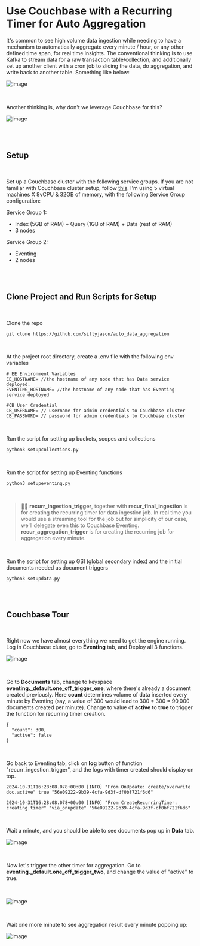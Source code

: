 # Use Couchbase with a Recurring Timer for Auto Aggregation

It's common to see high volume data ingestion while needing to have a mechanism to automatically aggregate every minute / hour, or any other defined time span, for real time insights. The conventional thinking is to use Kafka to stream data for a raw transaction table/collection, and additionally set up another client with a cron job to slicing the data, do aggregation, and write back to another table. Something like below:

![image](https://github.com/user-attachments/assets/30650f20-1057-404a-b1bd-a60e2edf261c)


<br>

Another thinking is, why don't we leverage Couchbase for this? 


![image](https://github.com/user-attachments/assets/d5941320-fc06-431a-bffb-6ff8778a4e54)


<br><br>




## Setup

<br>


Set up a Couchbase cluster with the following service groups. If you are not familiar with Couchbase cluster setup, follow [this](https://docs.couchbase.com/server/current/manage/manage-nodes/create-cluster.html). I'm using 5 virtual machines X 8vCPU & 32GB of memory, with the following Service Group configuration: 

Service Group 1: 
- Index (5GB of RAM) + Query (1GB of RAM) + Data (rest of RAM)   
- 3 nodes 

Service Group 2: 
- Eventing   
- 2 nodes 


<br><br>


## Clone Project and Run Scripts for Setup


<br>


Clone the repo 
```
git clone https://github.com/sillyjason/auto_data_aggregation
```

<br>

At the project root directory, create a .env file with the following env variables
```
# EE Environment Variables 
EE_HOSTNAME= //the hostname of any node that has Data service deployed. 
EVENTING_HOSTNAME= //the hostname of any node that has Eventing service deployed

#CB User Credential
CB_USERNAME= // username for admin credentials to Couchbase cluster 
CB_PASSWORD= // password for admin credentials to Couchbase cluster
```


<br>

Run the script for setting up buckets, scopes and collections 
```
python3 setupcollections.py 
```

<br>


Run the script for setting up Eventing functions 
```
python3 setupeventing.py 
```

<br>

>🙌🏻 **recurr_ingestion_trigger**, together with **recur_final_ingestion** is for creating the recurring timer for data ingestion job. In real time you would use a streaming tool for the job but for simplicity of our case, we'll delegate even this to Couchbase Eventing.
> **recur_aggregation_trigger** is for creating the recurring job for aggregation every minute. 

<br>


Run the script for setting up GSI (global secondary index) and the initial documents needed as document triggers 
```
python3 setupdata.py 
```

<br><br>


## Couchbase Tour

<br>

Right now we have almost everything we need to get the engine running. Log in Couchbase cluter, go to **Eventing** tab, and Deploy all 3 functions. 


![image](https://github.com/user-attachments/assets/b7e6e1df-4648-4b18-953f-e42f599b9b28)



<br>

Go to **Documents** tab, change to keyspace **eventing._default.one_off_trigger_one**, where there's already a document created previously. Here **count** determines volume of data inserted every minute by Eventing (say, a value of 300 would lead to 300 * 300 = 90,000 documents created per minute). Change to value of **active** to **true** to trigger the function for recurring timer creation. 

```
{
  "count": 300,
  "active": false
}
```

<br>


Go back to Eventing tab, click on **log** button of function "recurr_ingestion_trigger", and the logs with timer created should display on top. 

```
2024-10-31T16:28:08.078+00:00 [INFO] "From OnUpdate: create/overwrite doc.active" true "56e09222-9b39-4cfa-9d3f-df0bf721f6d6" 

2024-10-31T16:28:08.078+00:00 [INFO] "From CreateRecurringTimer: creating timer" "via_onupdate" "56e09222-9b39-4cfa-9d3f-df0bf721f6d6" 
```

<br>

Wait a minute, and you should be able to see documents pop up in **Data** tab.

![image](https://github.com/user-attachments/assets/bbb72f38-0d70-42f5-a75b-4ebdabac8902)


<br>

Now let's trigger the other timer for aggregation.  Go to **eventing._default.one_off_trigger_two**, and change the value of "active" to true.

<br>

![image](https://github.com/user-attachments/assets/724b1706-96d6-4c0a-87c0-6298761481ba)


<br>

Wait one more minute to see aggregation result every minute popping up: 

![image](https://github.com/user-attachments/assets/07e2ce1e-290d-4003-bc78-0afb51923fc6)



